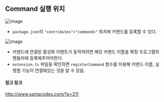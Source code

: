 
## Command 실행 위치
![image](https://user-images.githubusercontent.com/30483337/114295798-6bfd9780-9ae2-11eb-92b6-84b21dcb604a.png)  
- `package.json`의 `"contributes">"commands"` 위치에 커맨드를 등록할 수 있다.  

  
![image](https://user-images.githubusercontent.com/30483337/114295871-fd6d0980-9ae2-11eb-824d-7f51037da109.png)     
- 커맨드에 연결된 활성화 이벤트가 동작하려면 해당 커맨드 이름을 확장 프로그램의 핸들러에 등록해주어야한다.  
- `extension.ts` 파일을 확인하면 `registerCommand` 함수를 이용해 커멘드 이름, 실행할 기능이 연결돼있는 것을 알 수 있음.


#### 참고 링크
http://www.santacodes.com/?p=211

